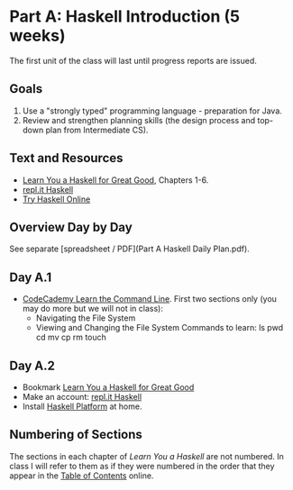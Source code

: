 # Part A: Haskell Introduction (5 weeks)

The first unit of the class will last until progress reports are issued.

## Goals
1. Use a "strongly typed" programming language - preparation for Java.
2. Review and strengthen planning skills (the design process and top-down plan from Intermediate CS). 


## Text and Resources

* [Learn You a Haskell for Great Good](http://learnyouahaskell.com/), Chapters 1-6.
* [repl.it Haskell](https://repl.it/languages/haskell)
* [Try Haskell Online](https://tryhaskell.org/)

## Overview Day by Day

See separate [spreadsheet / PDF](Part A Haskell Daily Plan.pdf).

## Day A.1 

* [CodeCademy Learn the Command Line](https://www.codecademy.com/learn/learn-the-command-line). First two sections only (you may do more but we will not in class):
    - Navigating the File System
    - Viewing and Changing the File System
Commands to learn: ls pwd cd mv cp rm touch 

## Day A.2

* Bookmark [Learn You a Haskell for Great Good](http://learnyouahaskell.com/)
* Make an account: [repl.it Haskell](https://repl.it/languages/haskell)
* Install [Haskell Platform](https://docs.haskellstack.org/en/stable/README/) at home.
    
## Numbering of Sections

The sections in each chapter of *Learn You a Haskell* are not numbered. In class I will refer to them as if they were numbered in the order that they appear in the [Table of Contents](http://learnyouahaskell.com/chapters) online.


